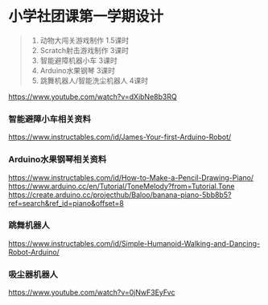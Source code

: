 # 小学社团课第一学期设计

>1.  动物大闯关游戏制作         1.5课时 
>2.  Scratch射击游戏制作       3课时
>3.  智能避障机器小车           3课时
>4.  Arduino水果钢琴           3课时
>5.  跳舞机器人/智能洗尘机器人  4课时


https://www.youtube.com/watch?v=dXibNe8b3RQ

### 智能避障小车相关资料
https://www.instructables.com/id/James-Your-first-Arduino-Robot/

### Arduino水果钢琴相关资料
https://www.instructables.com/id/How-to-Make-a-Pencil-Drawing-Piano/  
https://www.arduino.cc/en/Tutorial/ToneMelody?from=Tutorial.Tone  
https://create.arduino.cc/projecthub/Baloo/banana-piano-5bb8b5?ref=search&ref_id=piano&offset=8

### 跳舞机器人
https://www.instructables.com/id/Simple-Humanoid-Walking-and-Dancing-Robot-Arduino/

### 吸尘器机器人
https://www.youtube.com/watch?v=0jNwF3EyFvc




